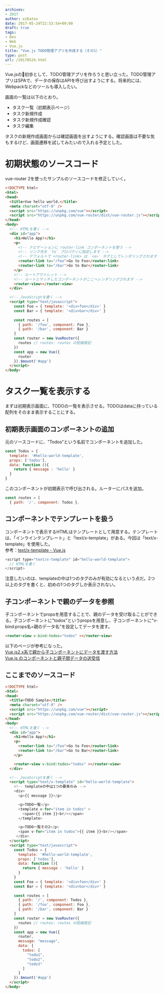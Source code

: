 ```yaml
---
archives:
- 2017
author: eiKatou
date: 2017-05-24T22:53:54+09:00
draft: true
tags:
- Dev
- Web
- Vue.js
title: "Vue.js TODO管理アプリを作成する（その1）"
type: post
url: /20170524.html
---
```


Vue.jsの初歩として、TODO管理アプリを作ろうと思い立った。TODO管理アプリはSPAで、データの保存はAPIを呼び出すようにする。将来的には、Webpackなどのツールも導入したい。

<!--more-->

画面の一覧は以下のとおり。

- タスク一覧（初期表示ページ）
- タスク新規作成
- タスク新規作成確認
- タスク編集

タスクの新規作成画面からは確認画面を出すようにする。確認画面は不要な気もするけど、画面遷移を試してみたいので入れる予定とした。

# 初期状態のソースコード
vue-router 2を使ったサンプルのソースコードを修正していく。

``` html
<!DOCTYPE html>
<html>
<head>
  <title>Vue hello world.</title>
  <meta charset="utf-8" />
  <script src="https://unpkg.com/vue"></script>
  <script src="https://unpkg.com/vue-router/dist/vue-router.js"></script>
</head>
<body>
  <!-- HTMLを書く -->
  <div id="app">
    <h1>Hello App!</h1>
    <p>
      <!-- ナビゲーションに router-link コンポーネントを使う -->
      <!-- リンク先を `to` プロパティに指定します -->
      <!-- デフォルトで <router-link> は `<a>` タグとしてレンダリングされます -->
      <router-link to="/foo">Go to Foo</router-link>
      <router-link to="/bar">Go to Bar</router-link>
    </p>
    <!-- ルートアウトレット -->
    <!-- ルートとマッチしたコンポーネントがここへレンダリングされます -->
    <router-view></router-view>
  </div>

  <!-- JavaScriptを書く -->
  <script type="text/javascript">
    const Foo = { template: '<div>foo</div>' }
    const Bar = { template: '<div>bar</div>' }
    
    const routes = [
      { path: '/foo', component: Foo },
      { path: '/bar', component: Bar }
    ]
    const router = new VueRouter({
      routes // routes: routes の短縮表記
    })
    const app = new Vue({
      router
    }).$mount('#app')
  </script>
</body>
```

# タスク一覧を表示する
まずは初期表示画面に、TODOの一覧を表示させる。TODOはdataに持っている配列をそのまま表示することにする。

## 初期表示画面のコンポーネントの追加
元のソースコードに、"Todos"という名前でコンポーネントを追加した。
``` javascript
const Todos = {
  template: '#hello-world-template',
  props: ['todos'],
  data: function (){
    return { message : 'hello' }
  }
}
```
このコンポーネントが初期表示で呼び出される。ルーターにパスを追加。
``` javascript
const routes = [
  { path: '/', component: Todos },
```

## コンポーネントでテンプレートを扱う
コンポーネントで表示するHTMLはテンプレートとして用意する。テンプレートは、「インラインテンプレート」と「text/x-template」がある。今回は「text/x-template」を使用した。  
参考：[text/x-template - Vue.js](https://jp.vuejs.org/v2/guide/components.html#x-template)

``` javascript
<script type="text/x-template" id="hello-world-template">
  // HTMLを書く
</script>
```

注意したいのは、templateの中は1つのタグのみが有効になるという点だ。2つ以上のタグを書くと、初めの1つのタグしか表示されない。

## 子コンポーネントで親のデータを参照
子コンポーネントでpropsを用意することで、親のデータを受け取ることができる。子コンポーネントに"todos"というpropsを用意し、子コンポーネントに"v-bind:props名=親のデータ名"を設定してデータを渡す。
``` html
<router-view v-bind:todos="todos" ></router-view>
```

以下のページが参考になった。  
[Vue.js2.x系で親から子コンポーネントにデータを渡す方法](http://kuroeveryday.blogspot.jp/2016/10/vuejs-components-props.html)  
[Vue.js のコンポーネントと親子間データの送受信](http://chibinowa.net/note/vuejs/vue-4.html#1e6e67e2ebd8788329debe9209c49410-1)

## ここまでのソースコード
``` html
<!DOCTYPE html>
<html>
<head>
  <title>TODO Sample</title>
  <meta charset="utf-8" />
  <script src="https://unpkg.com/vue"></script>
  <script src="https://unpkg.com/vue-router/dist/vue-router.js"></script>
</head>
<body>
  <!-- HTMLを書く -->
  <div id="app">
    <h1>Hello App!</h1>
    <p>
      <router-link to="/foo">Go to Foo</router-link>
      <router-link to="/bar">Go to Bar</router-link>
    </p>

    <router-view v-bind:todos="todos" ></router-view>
  </div>

  <!-- JavaScriptを書く -->
  <script type="text/x-template" id="hello-world-template">
    <!-- templateの中は1つの要素のみ -->
    <div>
      <p>{{ message }}</p>

      <p>TODO一覧</p>
      <template v-for="item in todos" >
        <span>{{ item }}<br/></span>
      </template>

      <p>TODO一覧その2</p>
      <span v-for="item in todos">{{ item }}<br/></span>
     </div>
  </script>
  <script type="text/javascript">
    const Todos = {
      template: '#hello-world-template',
      props: ['todos'],
      data: function (){
        return { message : 'hello' }
      }
    }
    const Foo = { template: '<div>foo</div>' }
    const Bar = { template: '<div>bar</div>' }
    
    const routes = [
      { path: '/', component: Todos },
      { path: '/foo', component: Foo },
      { path: '/bar', component: Bar }
    ]
    const router = new VueRouter({
      routes // routes: routes の短縮表記
    })
    const app = new Vue({
      router,
      message: "message",
      data: {
        todos: [
          "todo1",
          "todo2",
          "todo3"
        ]
      }
    }).$mount('#app')
  </script>
</body>
```
